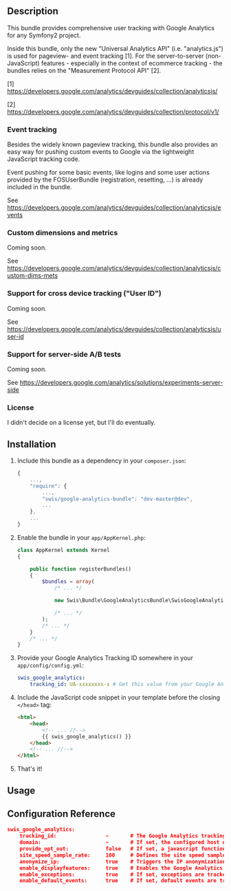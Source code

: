 

## Description

This bundle provides comprehensive user tracking with Google Analytics for any Symfony2 project.

Inside this bundle, only the new "Universal Analytics API" (i.e. "analytics.js")
is used for pageview- and event tracking [1]. For the server-to-server (non-JavaScript)
features - especially in the context of ecommerce tracking - the bundles relies
on the "Measurement Protocol API" [2].

[1] https://developers.google.com/analytics/devguides/collection/analyticsjs/

[2] https://developers.google.com/analytics/devguides/collection/protocol/v1/

### Event tracking

Besides the widely known pageview tracking, this bundle also provides an easy way
for pushing custom events to Google via the lightweight JavaScript tracking code.

Event pushing for some basic events, like logins and some user actions provided
by the FOSUserBundle (registration, resetting, ...) is already included in the bundle.

See https://developers.google.com/analytics/devguides/collection/analyticsjs/events

### Custom dimensions and metrics

Coming soon.

See https://developers.google.com/analytics/devguides/collection/analyticsjs/custom-dims-mets

### Support for cross device tracking ("User ID")

Coming soon.

See https://developers.google.com/analytics/devguides/collection/analyticsjs/user-id

### Support for server-side A/B tests

Coming soon.

See https://developers.google.com/analytics/solutions/experiments-server-side

### License

I didn't decide on a license yet, but I'll do eventually.



## Installation

1. Include this bundle as a dependency in your ```composer.json```:

    ```javascript
    {
        ...,
        "require": {
            ...,
            "swis/google-analytics-bundle": "dev-master@dev",
            ...
        },
        ...
    }
    ```
2. Enable the bundle in your ```app/AppKernel.php```:

    ```php
    class AppKernel extends Kernel
    {

        public function registerBundles()
        {
            $bundles = array(
                /* ... */

                new Swis\Bundle\GoogleAnalyticsBundle\SwisGoogleAnalyticsBundle(),

                /* ... */
            );
            /* ... */
        }
        /* ... */
    }
    ```
3. Provide your Google Analytics Tracking ID somewhere in your ```app/config/config.yml```:

    ```yaml
    swis_google_analytics:
        tracking_id: UA-xxxxxxxx-x # Get this value from your Google Analytics account.
    ```
4. Include the JavaScript code snippet in your template before the closing ```</head>``` tag:

    ```html
    <html>
        <head>
            <!-- ... //-->
            {{ swis_google_analytics() }}
        </head>
        <!-- ... //-->
    </html>
    ```
5. That's it!



## Usage



## Configuration Reference

```json
swis_google_analytics:
    tracking_id:                ~       # The Google Analytics tracking ID (e.g. UA-xxxxxxxx-x). Required.
    domain:                     ~       # If set, the configured host name is sent to Google instead of the really one retrieved from the called URL.
    provide_opt_out:            false   # If set, a javascript function for opting out the Google tracking is provided. The function's name then is googleOptOut().
    site_speed_sample_rate:     100     # Defines the site speed sample rate. See https://developers.google.com/analytics/devguides/collection/analyticsjs/field-reference#siteSpeedSampleRate for details.
    anonymize_ip:               true    # Triggers the IP anonymization for privacy reasons. Required in some countries to be true.
    enable_displayfeatures:     true    # Enables the Google Analytics display features. See https://developers.google.com/analytics/devguides/collection/analyticsjs/display-features for details.
    enable_exceptions:          true    # If set, exceptions are tracked via the JavaScript API. Please make sure, that you include the twig tag into your exception template to have the event connected to the right URL within GA.
    enable_default_events:      true    # If set, default events are tracked via the JavaScript API, see the [DefaultEventsListener](https://github.com/swis/GoogleAnalyticsBundle/blob/master/Listener/DefaultEventsListener.php)
```
